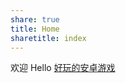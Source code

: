 ```yaml
---
share: true
title: Home
sharetitle: index
---
```


欢迎
Hello
[好玩的安卓游戏](./2024-03-15-%E5%A5%BD%E7%8E%A9%E7%9A%84%E5%AE%89%E5%8D%93%E6%B8%B8%E6%88%8F.md#)